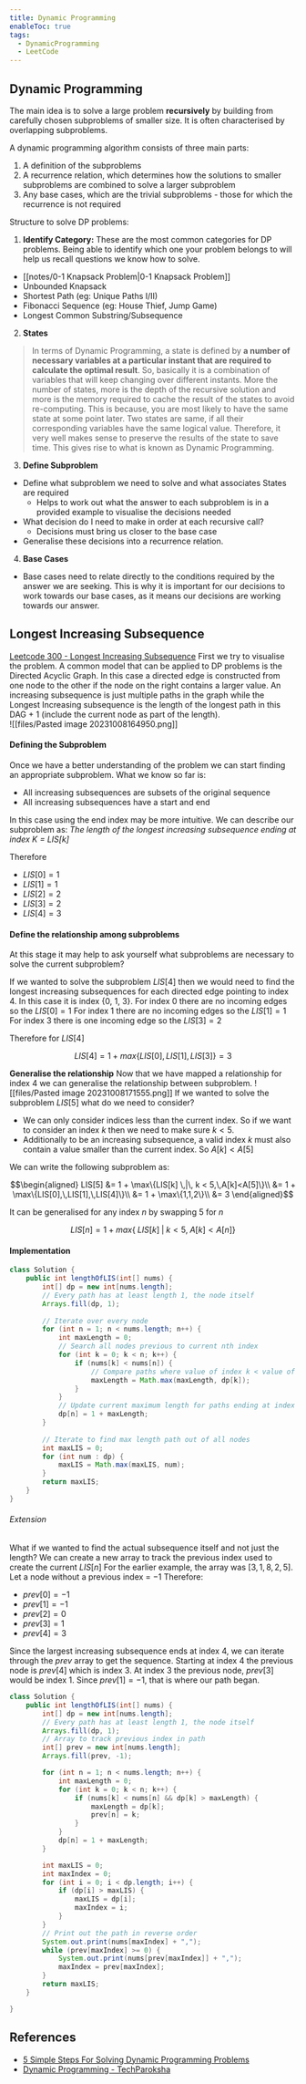```yaml
---
title: Dynamic Programming
enableToc: true
tags:
  - DynamicProgramming
  - LeetCode
---
```

## Dynamic Programming
The main idea is to solve a large problem **recursively** by building from carefully chosen subproblems of smaller size. It is often characterised by overlapping subproblems. 

A dynamic programming algorithm consists of three main parts:
1. A definition of the subproblems
2. A recurrence relation, which determines how the solutions to smaller subproblems are combined to solve a larger subproblem
3. Any base cases, which are the trivial subproblems - those for which the recurrence is not required

Structure to solve DP problems:
1. **Identify Category:**
These are the most common categories for DP problems. Being able to identify which one your problem belongs to will help us recall questions we know how to solve.

- [[notes/0-1 Knapsack Problem|0-1 Knapsack Problem]]
- Unbounded Knapsack
- Shortest Path (eg: Unique Paths I/II)
- Fibonacci Sequence (eg: House Thief, Jump Game)
- Longest Common Substring/Subsequence

2. **States**

>In terms of Dynamic Programming, a state is defined by **a number of necessary variables at a particular instant that are required to calculate the optimal result**. So, basically it is a combination of variables that will keep changing over different instants. More the number of states, more is the depth of the recursive solution and more is the memory required to cache the result of the states to avoid re-computing. This is because, you are most likely to have the same state at some point later. Two states are same, if all their corresponding variables have the same logical value. Therefore, it very well makes sense to preserve the results of the state to save time. This gives rise to what is known as Dynamic Programming.

3. **Define Subproblem**
- Define what subproblem we need to solve and what associates States are required
	- Helps to work out what the answer to each subproblem is in a provided example to visualise the decisions needed
- What decision do I need to make in order at each recursive call?
	- Decisions must bring us closer to the base case
- Generalise these decisions into a recurrence relation.

4. **Base Cases**
- Base cases need to relate directly to the conditions required by the answer we are seeking. This is why it is important for our decisions to work towards our base cases, as it means our decisions are working towards our answer.
## Longest Increasing Subsequence
[Leetcode 300 - Longest Increasing Subsequence](https://leetcode.com/problems/longest-increasing-subsequence/)
First we try to visualise the problem. A common model that can be applied to DP problems is the Directed Acyclic Graph. In this case a directed edge is constructed from one node to the other if the node on the right contains a larger value. An increasing subsequence is just multiple paths in the graph while the Longest Increasing subsequence is the length of the longest path in this DAG + 1 (include the current node as part of the length).  
![[files/Pasted image 20231008164950.png]]

#### Defining the Subproblem
Once we have a better understanding of the problem we can start finding an appropriate subproblem. 
What we know so far is:
- All increasing subsequences are subsets of the original sequence
- All increasing subsequences have a start and end

In this case using the end index may be more intuitive.
We can describe our subproblem as: *The length of the longest increasing subsequence ending at index K = $LIS[k]$*

Therefore
-  $LIS[0] = 1$
-  $LIS[1] = 1$
-  $LIS[2] = 2$
-  $LIS[3] = 2$
-  $LIS[4] = 3$

#### Define the relationship among subproblems
At this stage it may help to ask yourself what subproblems are necessary to solve the current subproblem?

If we wanted to solve the subproblem $LIS[4]$ then we would need to find the longest increasing subsequences for each directed edge pointing to index 4. In this case it is index {0, 1, 3}. 
For index 0 there are no incoming edges so the $LIS[0] = 1$
For index 1 there are no incoming edges so the $LIS[1] = 1$
For index 3 there is one incoming edge so the $LIS[3] = 2$

Therefore for $LIS[4]$

$$LIS[4] = 1 + max\{LIS[0], LIS[1],LIS[3]\} = 3$$

**Generalise the relationship**
Now that we have mapped a relationship for index 4 we can generalise the relationship between subproblem.
![[files/Pasted image 20231008171555.png]]
If we wanted to solve the subproblem $LIS[5]$ what do we need to consider?
- We can only consider indices less than the current index. So if we want to consider an index $k$ then we need to make sure $k < 5$. 
- Additionally to be an increasing subsequence, a valid index $k$ must also contain a value smaller than the current index. So $A[k] < A[5]$

We can write the following subproblem as:

$$\begin{aligned} LIS[5] &= 1 + \max\{LIS[k] \,|\, k < 5,\,A[k]<A[5]\}\\ &= 1 + \max\{LIS[0],\,LIS[1],\,LIS[4]\}\\ &= 1 + \max\{1,1,2\}\\ &= 3 \end{aligned}$$

It can be generalised for any index $n$ by swapping 5 for $n$

$$LIS[n] = 1 + max\{\;LIS[k] \;|\; k < 5,\;A[k]<A[n]\}$$

#### Implementation
```java {title=Leetcode 300}
class Solution {
    public int lengthOfLIS(int[] nums) {
        int[] dp = new int[nums.length];
        // Every path has at least length 1, the node itself
        Arrays.fill(dp, 1);
        
        // Iterate over every node
        for (int n = 1; n < nums.length; n++) {
            int maxLength = 0;
            // Search all nodes previous to current nth index
            for (int k = 0; k < n; k++) {
                if (nums[k] < nums[n]) {
                    // Compare paths where value of index k < value of index n
                    maxLength = Math.max(maxLength, dp[k]);
                }
            }
            // Update current maximum length for paths ending at index n
            dp[n] = 1 + maxLength;
        }
        
        // Iterate to find max length path out of all nodes
        int maxLIS = 0;
        for (int num : dp) {
            maxLIS = Math.max(maxLIS, num);
        }
        return maxLIS;
    }
}
```

###### Extension
What if we wanted to find the actual subsequence itself and not just the length?
We can create a new array to track the previous index used to create the current $LIS[n]$ 
For the earlier example, the array was $[3,1,8,2,5]$. Let a node without a previous index = $-1$ 
Therefore:
- $prev[0] = -1$
- $prev[1] = -1$
- $prev[2] = 0$
- $prev[3] = 1$
- $prev[4] = 3$

Since the largest increasing subsequence ends at index 4, we can iterate through the $prev$ array to get the sequence. Starting at index 4 the previous node is $prev[4]$ which is index 3. At index 3 the previous node, $prev[3]$ would be index 1. Since $prev[1] = -1$, that is where our path began. 

```java {title=LIS with subsequence}
class Solution {
    public int lengthOfLIS(int[] nums) {
        int[] dp = new int[nums.length];
        // Every path has at least length 1, the node itself
        Arrays.fill(dp, 1);
        // Array to track previous index in path
        int[] prev = new int[nums.length];
        Arrays.fill(prev, -1);

        for (int n = 1; n < nums.length; n++) {
            int maxLength = 0;
            for (int k = 0; k < n; k++) {
                if (nums[k] < nums[n] && dp[k] > maxLength) {
                    maxLength = dp[k];
                    prev[n] = k;
                }
            }
            dp[n] = 1 + maxLength;
        }

        int maxLIS = 0;
        int maxIndex = 0;
        for (int i = 0; i < dp.length; i++) {
            if (dp[i] > maxLIS) {
                maxLIS = dp[i];
                maxIndex = i;
            }
        }
        // Print out the path in reverse order
        System.out.print(nums[maxIndex] + ",");
        while (prev[maxIndex] >= 0) {
            System.out.print(nums[prev[maxIndex]] + ",");
            maxIndex = prev[maxIndex];
        }
        return maxLIS;
    }

}
```
## References 
- [5 Simple Steps For Solving Dynamic Programming Problems](https://www.youtube.com/watch?v=aPQY__2H3tE)
- [Dynamic Programming - TechParoksha](https://techparoksha.quora.com/Dynamic-Programming-Part-1)